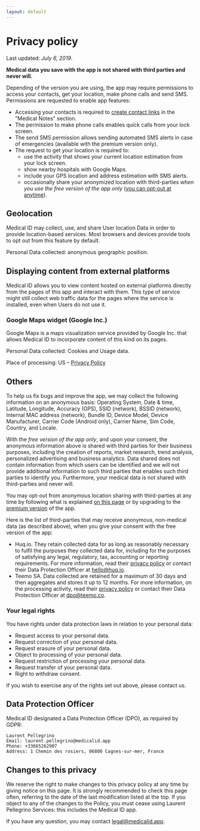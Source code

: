 ```yaml
---
layout: default
---
```

# Privacy policy

Last updated: _July 6, 2019_.

**Medical data you save with the app is not shared with third parties and never will.**

Depending of the version you are using, the app may require permissions to access your contacts, get your location, make phone calls and send SMS. Permissions are requested to enable app features:

- Accessing your contacts is required to <a href="https://youtu.be/yz2F9qz7MLA">create contact links</a> in the "Medical Notes" section.
- The permission to make phone calls enables quick calls from your lock screen.
- The send SMS permission allows sending automated SMS alerts in case of emergencies (available with the premium version only).
- The request to get your location is required to:
  - use the activity that shows your current location estimation from your lock screen.
  - show nearby hospitals with Google Maps.
  - include your GPS location and address estimation with SMS alerts.
  - occasionally share your anonymized location with third-parties _when you use the free version of the app only_ (<a href="https://medicalid.app/needs-your-help">you can opt-out at anytime</a>).

## Geolocation

Medical ID may collect, use, and share User location Data in order to provide location-based services. Most browsers and devices provide tools to opt out from this feature by default.

Personal Data collected: anonymous geographic position.

## Displaying content from external platforms

Medical ID allows you to view content hosted on external platforms directly from the pages of this app and interact with them. This type of service might still collect web traffic data for the pages where the service is installed, even when Users do not use it.

### Google Maps widget (Google Inc.)

Google Maps is a maps visualization service provided by Google Inc. that allows Medical ID to incorporate content of this kind on its pages.

Personal Data collected: Cookies and Usage data.

Place of processing: US – [Privacy Policy](https://www.google.com/intl/en/policies/privacy/)

## Others

To help us fix bugs and improve the app, we may collect the following information on an anonymous basis: Operating System, Date & time, Latitude, Longitude, Accuracy (GPS), SSID (network), BSSID (network), Internal MAC address (network), Bundle ID, Device Model, Device Manufacturer, Carrier Code (Android only), Carrier Name, Sim Code, Country, and Locale. 

With the _free version of the app only_, and upon your consent, the anonymous information above is shared with third parties for their business purposes, including the creation of reports, market research, trend analysis, personalized advertising and business analytics. Data shared does not contain information from which users can be identified and we will not provide additional information to such third parties that enables such third parties to identify you. Furthermore, your medical data is not shared with third-parties and never will.

You may opt-out from anonymous location sharing with third-parties at any time by following what is explained [on this page](https://medicalid.app/needs-your-help) or by upgrading to the [premium version](https://play.google.com/store/apps/details?id=app.medicalid) of the app.

Here is the list of third-parties that may receive anonymous, non-medical data (as described above), when you give your consent with the free version of the app:

- Huq.io. They retain collected data for as long as reasonably necessary to fulfil the purposes they collected data for, including for the purposes of satisfying any legal, regulatory, tax, accounting or reporting requirements. For more information, read their <a href="https://huq.io/terms/privacy/">privacy policy</a> or contact their Data Protection Officer at hello@huq.io. 
- Teemo SA. Data collected are retained for a maximum of 30 days and then aggregates and stores it up to 12 months. For more information, on the processing activity, read their <a href="https://teemo.co/privacy-policy/">privacy policy</a> or contact their Data Protection Officer at dpo@teemo.co.


### Your legal rights

You have rights under data protection laws in relation to your personal data:

- Request access to your personal data.
- Request correction of your personal data.
- Request erasure of your personal data.
- Object to processing of your personal data.
- Request restriction of processing your personal data.
- Request transfer of your personal data.
- Right to withdraw consent.

If you wish to exercise any of the rights set out above, please contact us.


## Data Protection Officer

Medical ID designated a Data Protection Officer (DPO), as required by GDPR:

```
Laurent Pellegrino
Email: laurent.pellegrino@medicalid.app
Phone: +33665262907
Address: 1 Chemin des rosiers, 06800 Cagnes-sur-mer, France
```

## Changes to this privacy

We reserve the right to make changes to this privacy policy at any time by giving notice on this page. It is strongly recommended to check this page often, referring to the date of the last modification listed at the top. If you object to any of the changes to the Policy, you must cease using Laurent Pellegrino Services: this includes the Medical ID app.

If you have any question, you may contact <a href="mailto:legal@medicalid.app">legal@medicalid.app</a>.
